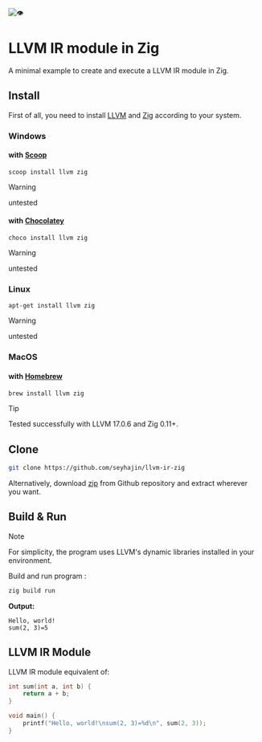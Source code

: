 ![👁️](https://views.whatilearened.today/views/github/seyhajin/llvm-ir-zig.svg)

# LLVM IR module in Zig

A minimal example to create and execute a LLVM IR module in Zig.

## Install

First of all, you need to install [LLVM](https://llvm.org/) and [Zig](ziglang.org) according to your system.

### Windows

#### with [Scoop](https://scoop.sh/)

```batch
scoop install llvm zig
```

> [!WARNING]
> untested

#### with [Chocolatey](https://chocolatey.org/)

```batch
choco install llvm zig
```

> [!WARNING]
> untested

### Linux

```batch
apt-get install llvm zig
```

> [!WARNING]
> untested

### MacOS

#### with [Homebrew](https://brew.sh/)

```bash
brew install llvm zig
```

> [!TIP]
> Tested successfully with LLVM 17.0.6 and Zig 0.11+.

## Clone

```bash
git clone https://github.com/seyhajin/llvm-ir-zig
```

Alternatively, download [zip](https://github.com/seyhajin/llvm-ir-zig/archive/refs/heads/master.zip) from Github repository and extract wherever you want.

## Build & Run

> [!NOTE]
> For simplicity, the program uses LLVM's dynamic libraries installed in your environment.

Build and run program :

```bash
zig build run
```

**Output:**

```
Hello, world!
sum(2, 3)=5
```

## LLVM IR Module

LLVM IR module equivalent of:
```C
int sum(int a, int b) {
    return a + b;    
}

void main() {
    printf("Hello, world!\nsum(2, 3)=%d\n", sum(2, 3));
}
```
